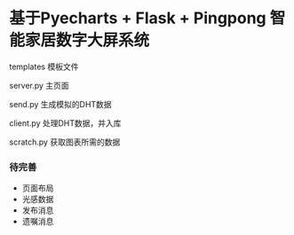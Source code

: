 # 基于Pyecharts + Flask + Pingpong 智能家居数字大屏系统
templates 模板文件

server.py 主页面

send.py 生成模拟的DHT数据

client.py 处理DHT数据，并入库

scratch.py 获取图表所需的数据



### 待完善

+ 页面布局
+ 光感数据
+ 发布消息
+ 遗嘱消息
